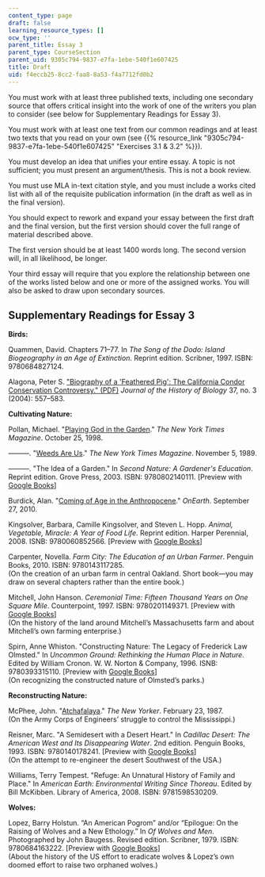 ```yaml
---
content_type: page
draft: false
learning_resource_types: []
ocw_type: ''
parent_title: Essay 3
parent_type: CourseSection
parent_uid: 9305c794-9837-e7fa-1ebe-540f1e607425
title: Draft
uid: f4eccb25-8cc2-faa8-8a53-f4a7712fd0b2
---
```

You must work with at least three published texts, including one secondary source that offers critical insight into the work of one of the writers you plan to consider (see below for Supplementary Readings for Essay 3).

You must work with at least one text from our common readings and at least two texts that you read on your own (see {{% resource_link "9305c794-9837-e7fa-1ebe-540f1e607425" "Exercises 3.1 & 3.2" %}}).

You must develop an idea that unifies your entire essay. A topic is not sufficient; you must present an argument/thesis. This is not a book review.

You must use MLA in-text citation style, and you must include a works cited list with all of the requisite publication information (in the draft as well as in the final version).

You should expect to rework and expand your essay between the first draft and the final version, but the first version should cover the full range of material described above.

The first version should be at least 1400 words long. The second version will, in all likelihood, be longer.

Your third essay will require that you explore the relationship between one of the works listed below and one or more of the assigned works. You will also be asked to draw upon secondary sources.

## Supplementary Readings for Essay 3

**Birds:**

Quammen, David. Chapters 71–77. In *The Song of the Dodo: Island Biogeography in an Age of Extinction*. Reprint edition. Scribner, 1997. ISBN: 9780684827124.

Alagona, Peter S. ["Biography of a 'Feathered Pig': The California Condor Conservation Controversy." (PDF)](http://www.history.ucsb.edu/projects/histpublications/files/08238-alagona_2004_jhb.pdf) *Journal of the History of Biology* 37, no. 3 (2004): 557–583.

**Cultivating Nature:**

Pollan, Michael. "[Playing God in the Garden](http://michaelpollan.com/articles-archive/playing-god-in-the-garden/)." *The New York Times Magazine*. October 25, 1998.

———. "[Weeds Are Us](http://michaelpollan.com/articles-archive/weeds-are-us/)." *The New York Times Magazine*. November 5, 1989.

———. "The Idea of a Garden." In *Second Nature: A Gardener's Education*. Reprint edition. Grove Press, 2003. ISBN: 9780802140111. \[Preview with [Google Books](https://books.google.com/books?id=3zUqfDxvl48C&lpg=PP1&dq=Second%20Nature%3A%20A%20Gardener's%20Education&pg=PA176#v=onepage&q&f=false)\]

Burdick, Alan. "[Coming of Age in the Anthropocene](http://archive.onearth.org/article/coming-of-age-in-anthropocene)." *OnEarth*. September 27, 2010.

Kingsolver, Barbara, Camille Kingsolver, and Steven L. Hopp. *Animal, Vegetable, Miracle: A Year of Food Life*. Reprint edition. Harper Perennial, 2008. ISNB: 9780060852566. \[Preview with [Google Books](https://books.google.com/books?id=YUzwlDHiHPQC&lpg=PP1&pg=PP1#v=onepage&q&f=false)\]

Carpenter, Novella. *Farm City: The Education of an Urban Farmer*. Penguin Books, 2010. ISBN: 9780143117285.   
(On the creation of an urban farm in central Oakland. Short book—you may draw on several chapters rather than the entire book.)

Mitchell, John Hanson. *Ceremonial Time: Fifteen Thousand Years on One Square Mile*. Counterpoint, 1997. ISBN: 9780201149371. \[Preview with [Google Books](https://books.google.com/books?id=VcaUAAAAQBAJ&lpg=PP1&dq=John%20Hanson%20Mitchell%2C%20Ceremonial%20Time&pg=PP1#v=onepage&q&f=false)\]   
(On the history of the land around Mitchell’s Massachusetts farm and about Mitchell’s own farming enterprise.)

Spirn, Anne Whiston. "Constructing Nature: The Legacy of Frederick Law Olmsted." In *Uncommon Ground: Rethinking the Human Place in Nature*. Edited by William Cronon. W. W. Norton & Company, 1996. ISNB: 9780393315110. \[Preview with [Google Books](http://books.google.com/books?id=ydRJAAAAQBAJ&pg=PA69=onepage)\]   
(On recognizing the constructed nature of Olmsted’s parks.)

**Reconstructing Nature:**

McPhee, John. "[Atchafalaya](https://www.newyorker.com/magazine/1987/02/23/atchafalaya)." *The New Yorker*. February 23, 1987.   
(On the Army Corps of Engineers’ struggle to control the Mississippi.)

Reisner, Marc. "A Semidesert with a Desert Heart." In *Cadillac Desert: The American West and Its Disappearing Water*. 2nd edition. Penguin Books, 1993. ISBN: 9780140178241. \[Preview with [Google Books](https://books.google.com/books?id=frvKDY0rpToC&lpg=PP1&dq=cadillac%20desert&pg=PA1#v=onepage&q&f=false)\]   
(On the attempt to re-engineer the desert Southwest of the USA.)

Williams, Terry Tempest. "Refuge: An Unnatural History of Family and Place." In *American Earth: Environmental Writing Since Thoreau*. Edited by Bill McKibben. Library of America, 2008. ISBN: 9781598530209.

**Wolves:**

Lopez, Barry Holstun. “An American Pogrom” and/or “Epilogue: On the Raising of Wolves and a New Ethology.” In *Of Wolves and Men*. Photographed by John Baugess. Revised edition. Scribner, 1979. ISBN: 9780684163222. \[Preview with [Google Books](https://books.google.com/books?id=YeiU2OnJKaUC&lpg=PP1&dq=of%20wolves%20and%20men&pg=PA167#v=onepage&q&f=false)\]   
(About the history of the US effort to eradicate wolves & Lopez’s own doomed effort to raise two orphaned wolves.)
